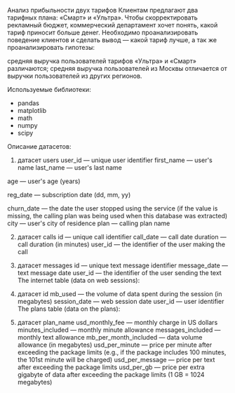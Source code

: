 Анализ прибыльности двух тарифов
Клиентам предлагают два тарифных плана: «Смарт» и «Ультра». Чтобы скорректировать рекламный бюджет, коммерческий департамент хочет понять, какой тариф приносит больше денег.
Необходимо проанализировать поведение клиентов и сделать вывод — какой тариф лучше, а так же проанализировать гипотезы:

средняя выручка пользователей тарифов «Ультра» и «Смарт» различаются;
средняя выручка пользователей из Москвы отличается от выручки пользователей из других регионов.


Используемые библиотеки:
- pandas
- matplotlib
- math
- numpy
- scipy

Описание датасетов:
1) датасет users
user_id — unique user identifier
first_name — user's name
last_name — user's last name

age — user's age (years)

reg_date — subscription date (dd, mm, yy)

churn_date — the date the user stopped using the service (if the value is missing, the calling plan was being used when this database was extracted)
city — user's city of residence
plan — calling plan name

2) датасет calls
id — unique call identifier
call_date — call date
duration — call duration (in minutes)
user_id — the identifier of the user making the call

3) датасет messages
id — unique text message identifier
message_date — text message date
user_id — the identifier of the user sending the text
The internet table (data on web sessions):

4) датасет id
mb_used — the volume of data spent during the session (in megabytes)
session_date — web session date
user_id — user identifier
The plans table (data on the plans):

5) датасет plan_name 
usd_monthly_fee — monthly charge in US dollars
minutes_included — monthly minute allowance
messages_included — monthly text allowance
mb_per_month_included — data volume allowance (in megabytes)
usd_per_minute — price per minute after exceeding the package limits (e.g., if the package includes 100 minutes, the 101st minute will be charged)
usd_per_message — price per text after exceeding the package limits
usd_per_gb — price per extra gigabyte of data after exceeding the package limits (1 GB = 1024 megabytes)
